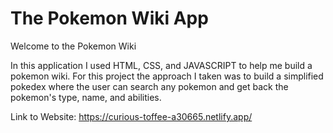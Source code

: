 # The Pokemon Wiki App

Welcome to the Pokemon Wiki

In this application I used HTML, CSS, and JAVASCRIPT to help me build a pokemon wiki. For this project the approach I taken was to build a simplified pokedex where the user can search any pokemon and get back the pokemon's type, name, and abilities.

Link to Website: https://curious-toffee-a30665.netlify.app/
